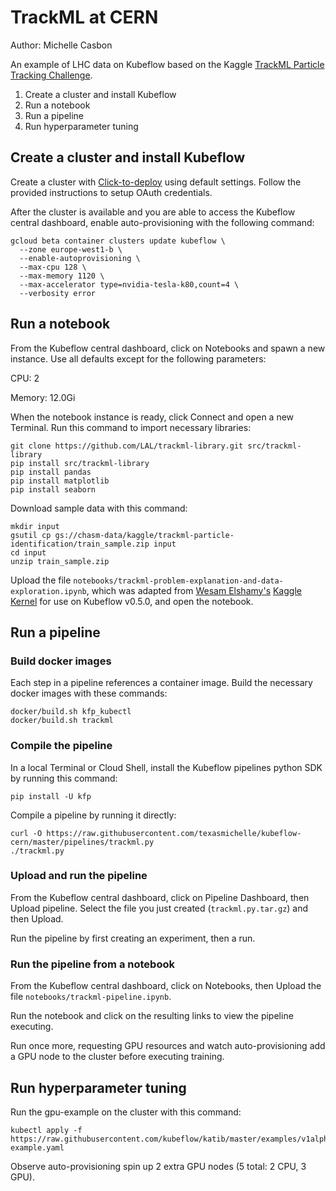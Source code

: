 # TrackML at CERN

Author: Michelle Casbon

An example of LHC data on Kubeflow based on the Kaggle [TrackML Particle
Tracking Challenge](https://www.kaggle.com/c/trackml-particle-identification/overview).

1. Create a cluster and install Kubeflow
1. Run a notebook
1. Run a pipeline
1. Run hyperparameter tuning

## Create a cluster and install Kubeflow

Create a cluster with [Click-to-deploy](https://deploy.kubeflow.cloud) using 
default settings. Follow the provided instructions to setup OAuth credentials.

After the cluster is available and you are able to access the Kubeflow central
dashboard, enable auto-provisioning with the following command:

```
gcloud beta container clusters update kubeflow \
  --zone europe-west1-b \
  --enable-autoprovisioning \
  --max-cpu 128 \
  --max-memory 1120 \
  --max-accelerator type=nvidia-tesla-k80,count=4 \
  --verbosity error
```

## Run a notebook

From the Kubeflow central dashboard, click on Notebooks and spawn a new
instance. Use all defaults except for the following parameters:

CPU: 2

Memory: 12.0Gi

When the notebook instance is ready, click Connect and open a new Terminal. Run
this command to import necessary libraries:

```
git clone https://github.com/LAL/trackml-library.git src/trackml-library
pip install src/trackml-library
pip install pandas
pip install matplotlib
pip install seaborn
```

Download sample data with this command:

```
mkdir input
gsutil cp gs://chasm-data/kaggle/trackml-particle-identification/train_sample.zip input
cd input
unzip train_sample.zip
```

Upload the file
`notebooks/trackml-problem-explanation-and-data-exploration.ipynb`, which was
adapted from
[Wesam Elshamy's](https://www.kaggle.com/wesamelshamy)
[Kaggle Kernel](https://www.kaggle.com/kernels/scriptcontent/3966101/notebook)
for use on Kubeflow v0.5.0, and open the notebook.




## Run a pipeline

### Build docker images

Each step in a pipeline references a container image. Build the necessary docker
images with these commands:

```
docker/build.sh kfp_kubectl
docker/build.sh trackml
```

### Compile the pipeline

In a local Terminal or Cloud Shell, install the Kubeflow pipelines python SDK by
running this command:

```
pip install -U kfp
```

Compile a pipeline by running it directly:

```
curl -O https://raw.githubusercontent.com/texasmichelle/kubeflow-cern/master/pipelines/trackml.py
./trackml.py
```

### Upload and run the pipeline

From the Kubeflow central dashboard, click on Pipeline Dashboard, then Upload
pipeline. Select the file you just created (`trackml.py.tar.gz`) and then Upload.

Run the pipeline by first creating an experiment, then a run.

### Run the pipeline from a notebook

From the Kubeflow central dashboard, click on Notebooks, then Upload the file
`notebooks/trackml-pipeline.ipynb`.

Run the notebook and click on the resulting links to view the pipeline
executing.

Run once more, requesting GPU resources and watch auto-provisioning add a GPU
node to the cluster before executing training.

## Run hyperparameter tuning

Run the gpu-example on the cluster with this command:

```
kubectl apply -f https://raw.githubusercontent.com/kubeflow/katib/master/examples/v1alpha1/gpu-example.yaml
```

Observe auto-provisioning spin up 2 extra GPU nodes (5 total: 2 CPU, 3 GPU).


